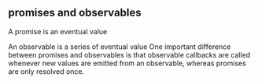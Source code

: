 
## promises and observables

A promise is an eventual value

An observable is a series of eventual value
One important difference between promises and observables is that observable callbacks are called whenever new values are emitted from an observable, whereas promises are only resolved once.

